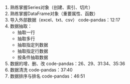 1. 熟练掌握Series对象（创建、索引、切片）
2. 熟练掌握DataFrame对象（重要属性、函数）
3. 导入外部数据（excel、txt、csv） code-pandas：12:17
4. 数据抽取：
   + 抽取一行
   + 抽取多行
   + 抽取指定列数据
   + 抽取指定行数据
   + 按条件抽取数据
5. 数据的增、删、改 code-pandas：26、29、31:34、35:36
6. 数据清洗 code-pandas：37:40
7. 数据排序与排名 code-pandas：46:51